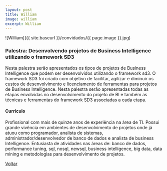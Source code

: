 ```yaml
---
layout: post
title: William
image: william
excerpt: William
---
```

![William]({{ site.baseurl }}/convidados/{{ page.image }}.jpg)

### Palestra: Desenvolvendo projetos de Business Intelligence utilizando o framework SD3

Nesta palestra serão apresentados os tipos de projetos de Business Intelligence que podem ser desenvolvidos utilizando o framework sd3. O framework SD3 foi criado com objetivo de facilitar, agilizar e diminuir os custos de desenvolvimento e licenciamento de ferramentas para projetos de Business Intelligence. Nesta palestra serão apresentadas todas as etapas envolvidas no desenvolvimento do projeto de BI e também as técnicas e ferramentas do framework SD3 associadas a cada etapa.

#### Currículo

Profissional com mais de quinze anos de experiência na área de TI. Possui grande vivência em ambientes de desenvolvimento de projetos onde já atuou como programador, analista de sistemas, administrador/desenvolvedor de banco de dados e analista de business Intelligence.
Entusiasta de atividades nas áreas de: banco de dados, performance tuning, sql, nosql, newsql, business intelligence, big data, data mining e metodologias para desenvolvimento de projetos.

<a href="{{ site.baseurl }}/index.html">Voltar</a>

